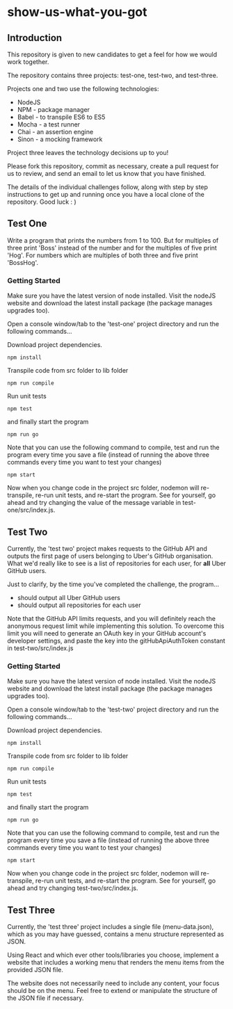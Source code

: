 # show-us-what-you-got

## Introduction
This repository is given to new candidates to get a feel for how we would work together.

The repository contains three projects: test-one, test-two, and test-three.

Projects one and two use the following technologies:

- NodeJS
- NPM - package manager
- Babel - to transpile ES6 to ES5
- Mocha - a test runner
- Chai - an assertion engine
- Sinon - a mocking framework

Project three leaves the technology decisions up to you!

Please fork this repository, commit as necessary, create a pull request for us to review, and send an email to let us know that you have finished.

The details of the individual challenges follow, along with step by step instructions to get up and running once you have a local clone of the repository. Good luck : )

## Test One

Write a program that prints the numbers from 1 to 100. But for multiples of three print 'Boss' instead of the number and for the multiples of five print 'Hog'. For numbers which are multiples of both three and five print 'BossHog'.

### Getting Started

Make sure you have the latest version of node installed. Visit the nodeJS website and download the latest install package (the package manages upgrades too).

Open a console window/tab to the 'test-one' project directory and run the following commands...

Download project dependencies.

```
npm install

```
Transpile code from src folder to lib folder
```
npm run compile

```
Run unit tests
```
npm test

```
and finally start the program
```
npm run go

```
Note that you can use the following command to compile, test and run the program every time you save a file (instead of running the above three commands every time you want to test your changes)
```
npm start

```
Now when you change code in the project src folder, nodemon will re-transpile, re-run unit tests, and re-start the program. See for yourself, go ahead and try changing the value of the message variable in test-one/src/index.js.

## Test Two

Currently, the 'test two' project makes requests to the GitHub API and outputs the first page of users belonging to Uber's GitHub organisation. What we'd really like to see is a list of repositories for each user, for **all** Uber GitHub users.

Just to clarify, by the time you've completed the challenge, the program...

* should output all Uber GitHub users
* should output all repositories for each user

Note that the GitHub API limits requests, and you will definitely reach the anonymous request limit while implementing this solution. To overcome this limit you will need to generate an OAuth key in your GitHub account's developer settings, and paste the key into the gitHubApiAuthToken constant in test-two/src/index.js

### Getting Started

Make sure you have the latest version of node installed. Visit the nodeJS website and download the latest install package (the package manages upgrades too).

Open a console window/tab to the 'test-two' project directory and run the following commands...

Download project dependencies.

```
npm install

```
Transpile code from src folder to lib folder
```
npm run compile

```
Run unit tests
```
npm test

```
and finally start the program
```
npm run go

```
Note that you can use the following command to compile, test and run the program every time you save a file (instead of running the above three commands every time you want to test your changes)
```
npm start

```
Now when you change code in the project src folder, nodemon will re-transpile, re-run unit tests, and re-start the program. See for yourself, go ahead and try changing test-two/src/index.js.

## Test Three

Currently, the 'test three' project includes a single file (menu-data.json), which as you may have guessed, contains a menu structure represented as JSON.

Using React and which ever other tools/libraries you choose, implement a website that includes a working menu that renders the menu items from the provided JSON file.

The website does not necessarily need to include any content, your focus should be on the menu. Feel free to extend or manipulate the structure of the JSON file if necessary.
